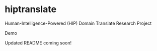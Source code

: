 # hiptranslate
Human-Intelligence-Powered (HIP) Domain Translate Research Project 

Demo

Updated README coming soon! 
